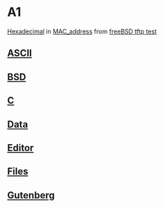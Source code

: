 # A1
[Hexadecimal](https://en.wikipedia.org/wiki/Hexadecimal) in [MAC_address](https://en.wikipedia.org/wiki/MAC_address) from [freeBSD tftp test](https://www.youtube.com/watch?v=yU16qpnj5jo)

## [ASCII](https://en.wikipedia.org/wiki/ASCII)
## [BSD](https://en.wikipedia.org/wiki/Berkeley_Software_Distribution)
## [C](https://en.wikipedia.org/wiki/The_C_Programming_Language)
## [Data](https://en.wikipedia.org/wiki/Data)
## [Editor](https://en.wikipedia.org/wiki/Text_editor)
## [Files](https://en.wikipedia.org/wiki/Computer_file)
## [Gutenberg](https://github.com/5eed1ab/Gutenberg)

